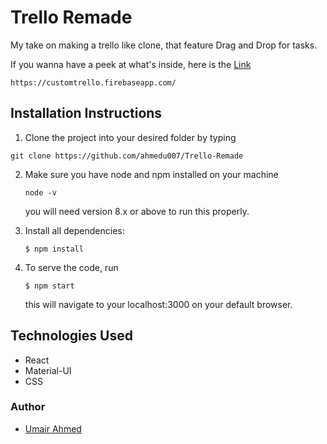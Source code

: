 # Trello Remade

My take on making a trello like clone, that feature Drag and Drop for tasks.

If you wanna have a peek at what's inside, here is the [Link](https://customtrello.firebaseapp.com/)

```
https://customtrello.firebaseapp.com/
```

## Installation Instructions

1. Clone the project into your desired folder by typing

```
git clone https://github.com/ahmedu007/Trello-Remade
```

2. Make sure you have node and npm installed on your machine

   ```
   node -v
   ```

   you will need version 8.x or above to run this properly.

3. Install all dependencies:

   ```
   $ npm install
   ```

4. To serve the code, run

   ```
   $ npm start
   ```

   this will navigate to your localhost:3000 on your default browser.

## Technologies Used

* React
* Material-UI
* CSS

### Author

* [Umair Ahmed](https://github.com/ahmedu007)
